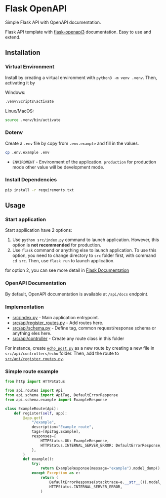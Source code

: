 # Flask OpenAPI

Simple Flask API with OpenAPI documentation.

Flask API template with [flask-openapi3](https://github.com/luolingchun/flask-openapi3) documentation. Easy to use and extend.

## Installation

### Virtual Environment

Install by creating a virtual environment with `python3 -m venv .venv`. Then, activating it by

Windows:

```bat
.venv\Scripts\activate
```

Linux/MacOS:

```bash
source .venv/bin/activate
```

### Dotenv

Create a `.env` file by copy from `.env.example` and fill in the values.

```bash
cp .env.example .env
```

- `ENVIROMENT` - Environment of the application. `production` for production mode other value will be development mode.

### Install Dependencies

```bash
pip install -r requirements.txt
```

## Usage
### Start application
Start appllication have 2 options:

1. Use `python src/index.py` command to launch application. However, this option is **not recommended** for production.
1. Use `flask` command or anything else to launch application. To use this option, you need to change directory to `src` folder first, with command `cd src`. Then, use `flask run` to launch application.

for option 2, you can see more detail in [Flask Documentation](https://flask.palletsprojects.com/en/3.0.x/deploying/)

### OpenAPI Documentation
By default, OpenAPI documentation is available at `/api/docs` endpoint.

### Implementation
- [src/index.py](src/index.py) - Main application entrypoint.
- [src/api/register_routes.py](src/api/register_routes.py) - Add routes here.
- [src/api/schema.py](src/api/schema.py) - Define tag, common request/response schema or anything eles here.
- [src/api/controller](src/api/controllers/) - Create any route class in this folder

For instance, create [`echo_post.py`](src/api/controllers/echo/echo_post.py) as a new route by creating a new file in `src/api/controllers/echo` folder. Then, add the route to [`src/api/register_routes.py`](src/api/register_routes.py).

### Simple route example
```python
from http import HTTPStatus

from api.routes import Api
from api.schema import ApiTag, DefaultErrorResponse
from api.schema.example import ExampleResponse

class ExampleRoute(Api):
    def register(self, app):
        @app.get(
            "/example",
            description="Example route",
            tags=[ApiTag.Example],
            responses={
                HTTPStatus.OK: ExampleResponse,
                HTTPStatus.INTERNAL_SERVER_ERROR: DefaultErrorResponse,
            },
        )
        def example():
            try:
                return ExampleResponse(message="example").model_dump(), HTTPStatus.OK
            except Exception as e:
                return (
                    DefaultErrorResponse(stacktrace=e.__str__()).model_dump(),
                    HTTPStatus.INTERNAL_SERVER_ERROR,
                )
```

